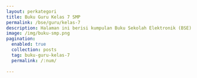 ```yaml
---
layout: perkategori
title: Buku Guru Kelas 7 SMP
permalink: /bse/guru/kelas-7
description: Halaman ini berisi kumpulan Buku Sekolah Elektronik (BSE) Buku Guru Satuan Pendidikan SMP Kelas 7.
image: /img/buku-smp.png
pagination: 
  enabled: true
  collection: posts
  tag: buku-guru-kelas-7
  permalink: /:num/
  
---
```

